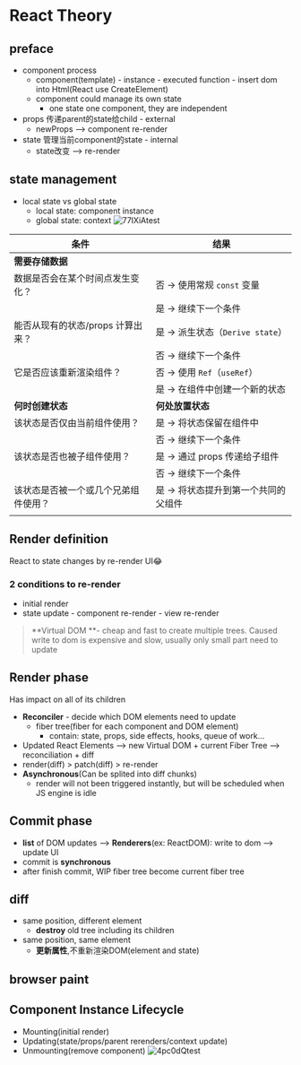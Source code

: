 # React Theory

## preface

- component process
  - component(template) - instance - executed function - insert dom into Html(React use CreateElement)
  - component could manage its own state
    - one state one component, they are independent
- props 传递parent的state给child - external
  - newProps --> component re-render
- state 管理当前component的state - internal
  - state改变 --> re-render

## state management
- local state vs global state
  - local state: component instance
  - global state: context
  ![77IXiAtest](https://cdn.jsdelivr.net/gh/h3x311/upic@main/LC3/2024/77IXiAtest.png)

| **条件**                                             | **结果**                                             |
|------------------------------------------------------|------------------------------------------------------|
| **需要存储数据**                                      |                                                      |
| 数据是否会在某个时间点发生变化？                      | 否 → 使用常规 `const` 变量                           |
|                                                      | 是 → 继续下一个条件                                  |
| 能否从现有的状态/props 计算出来？                      | 是 → 派生状态（`Derive state`）                      |
|                                                      | 否 → 继续下一个条件                                  |
| 它是否应该重新渲染组件？                              | 否 → 使用 `Ref`（`useRef`）                          |
|                                                      | 是 → 在组件中创建一个新的状态                        |
| **何时创建状态**                                      | **何处放置状态**                                     |
| 该状态是否仅由当前组件使用？                          | 是 → 将状态保留在组件中                              |
|                                                      | 否 → 继续下一个条件                                  |
| 该状态是否也被子组件使用？                            | 是 → 通过 props 传递给子组件                         |
|                                                      | 否 → 继续下一个条件                                  |
| 该状态是否被一个或几个兄弟组件使用？                  | 是 → 将状态提升到第一个共同的父组件                 |
|                                                      |                                                      |

## Render definition
React to state changes by re-render UI😂

### 2 conditions to re-render
- initial render
- state update - component re-render - view re-render
> **Virtual DOM **- cheap and fast to create multiple trees. Caused write to dom is expensive and slow, usually only small part need to update

## Render phase
Has impact on all of its children
- **Reconciler** - decide which DOM elements need to update
  - fiber tree(fiber for each component and DOM element)
    - contain: state, props, side effects, hooks, queue of work...
- Updated React Elements --> new Virtual DOM + current Fiber Tree --> reconciliation + diff
- render(diff) > patch(diff) > re-render
- **Asynchronous**(Can be splited into diff chunks)
  - render will not been triggered instantly, but will be scheduled when JS engine is idle 

## Commit phase
- **list** of DOM updates --> **Renderers**(ex: ReactDOM): write to dom --> update UI
- commit is **synchronous**
- after finish commit, WIP fiber tree become current fiber tree

## diff
- same position, different element
  - **destroy** old tree including its children
- same position, same element
  - **更新属性**,不重新渲染DOM(element and state)

## browser paint

## Component Instance Lifecycle

- Mounting(initial render)
- Updating(state/props/parent rerenders/context update)
- Unmounting(remove component)
![4pc0dQtest](https://cdn.jsdelivr.net/gh/h3x311/upic@main/LC3/2024/4pc0dQtest.png)